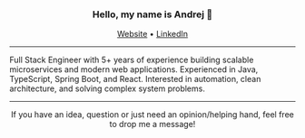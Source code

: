 <h3 align='center'>Hello, my name is Andrej 👋</h3>
<div align='center'>
<a href="https://andrejzafirovski.com">Website</a> • <a href='https://www.linkedin.com/in/andrej-zafirovski/'>LinkedIn</a>
</div>

---
Full Stack Engineer with 5+ years of experience building scalable microservices and modern web applications. Experienced in Java, TypeScript, Spring Boot, and React. Interested in automation, clean architecture, and solving complex system problems.

---
<p align='center'>If you have an idea, question or just need an opinion/helping hand, feel free to drop me a message! </a></p>

<!-- <h1 align='center'><i>Stay blessed! 🙏 </i></h1> -->

<!--
**AndrejZaf/AndrejZaf** is a ✨ _special_ ✨ repository because its `README.md` (this file) appears on your GitHub profile.

Here are some ideas to get you started:

- 🔭 I’m currently working on ...
- 🌱 I’m currently learning ...
- 👯 I’m looking to collaborate on ...
- 🤔 I’m looking for help with ...
- 💬 Ask me about ...
- 📫 How to reach me: ...
- 😄 Pronouns: ...
- ⚡ Fun fact: ...
-->
